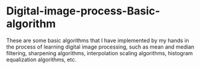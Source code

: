# Digital-image-process-Basic-algorithm
These are some basic algorithms that I have implemented by my hands in the process of learning digital image processing, such as mean and median filtering, sharpening algorithms, interpolation scaling algorithms, histogram equalization algorithms, etc.
